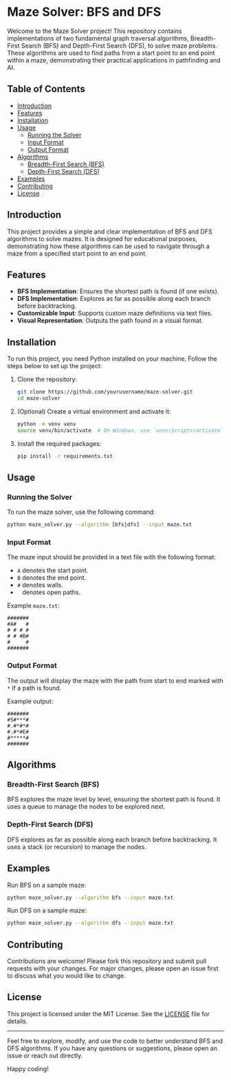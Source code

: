 # Maze Solver: BFS and DFS

Welcome to the Maze Solver project! This repository contains implementations of two fundamental graph traversal algorithms, Breadth-First Search (BFS) and Depth-First Search (DFS), to solve maze problems. These algorithms are used to find paths from a start point to an end point within a maze, demonstrating their practical applications in pathfinding and AI.

## Table of Contents

- [Introduction](#introduction)
- [Features](#features)
- [Installation](#installation)
- [Usage](#usage)
  - [Running the Solver](#running-the-solver)
  - [Input Format](#input-format)
  - [Output Format](#output-format)
- [Algorithms](#algorithms)
  - [Breadth-First Search (BFS)](#breadth-first-search-bfs)
  - [Depth-First Search (DFS)](#depth-first-search-dfs)
- [Examples](#examples)
- [Contributing](#contributing)
- [License](#license)

## Introduction

This project provides a simple and clear implementation of BFS and DFS algorithms to solve mazes. It is designed for educational purposes, demonstrating how these algorithms can be used to navigate through a maze from a specified start point to an end point.

## Features

- **BFS Implementation**: Ensures the shortest path is found (if one exists).
- **DFS Implementation**: Explores as far as possible along each branch before backtracking.
- **Customizable Input**: Supports custom maze definitions via text files.
- **Visual Representation**: Outputs the path found in a visual format.

## Installation

To run this project, you need Python installed on your machine. Follow the steps below to set up the project:

1. Clone the repository:
   ```bash
   git clone https://github.com/yourusername/maze-solver.git
   cd maze-solver
   ```

2. (Optional) Create a virtual environment and activate it:
   ```bash
   python -m venv venv
   source venv/bin/activate  # On Windows, use `venv\Scripts\activate`
   ```

3. Install the required packages:
   ```bash
   pip install -r requirements.txt
   ```

## Usage

### Running the Solver

To run the maze solver, use the following command:
```bash
python maze_solver.py --algorithm [bfs|dfs] --input maze.txt
```

### Input Format

The maze input should be provided in a text file with the following format:
- `A` denotes the start point.
- `B` denotes the end point.
- `#` denotes walls.
- ` ` denotes open paths.

Example `maze.txt`:
```
#######
#A#   #
# # # #
# # #B#
#     #
#######
```

### Output Format

The output will display the maze with the path from start to end marked with `*` if a path is found.

Example output:
```
#######
#S#***#
#.#*#*#
#.#*#E#
#*****#
#######
```

## Algorithms

### Breadth-First Search (BFS)

BFS explores the maze level by level, ensuring the shortest path is found. It uses a queue to manage the nodes to be explored next.

### Depth-First Search (DFS)

DFS explores as far as possible along each branch before backtracking. It uses a stack (or recursion) to manage the nodes.

## Examples

Run BFS on a sample maze:
```bash
python maze_solver.py --algorithm bfs --input maze.txt
```

Run DFS on a sample maze:
```bash
python maze_solver.py --algorithm dfs --input maze.txt
```

## Contributing

Contributions are welcome! Please fork this repository and submit pull requests with your changes. For major changes, please open an issue first to discuss what you would like to change.

## License

This project is licensed under the MIT License. See the [LICENSE](LICENSE) file for details.

---

Feel free to explore, modify, and use the code to better understand BFS and DFS algorithms. If you have any questions or suggestions, please open an issue or reach out directly.

Happy coding!

